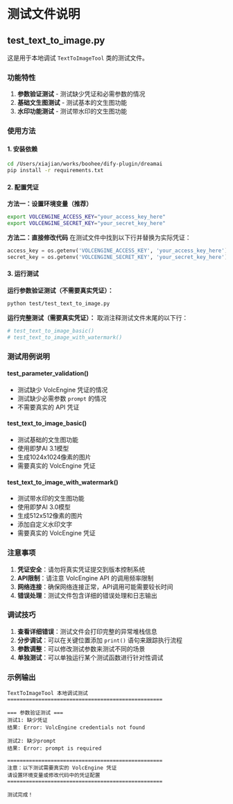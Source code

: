 # 测试文件说明

## test_text_to_image.py

这是用于本地调试 `TextToImageTool` 类的测试文件。

### 功能特性

1. **参数验证测试** - 测试缺少凭证和必需参数的情况
2. **基础文生图测试** - 测试基本的文生图功能
3. **水印功能测试** - 测试带水印的文生图功能

### 使用方法

#### 1. 安装依赖
```bash
cd /Users/xiajian/works/boohee/dify-plugin/dreamai
pip install -r requirements.txt
```

#### 2. 配置凭证

**方法一：设置环境变量（推荐）**
```bash
export VOLCENGINE_ACCESS_KEY="your_access_key_here"
export VOLCENGINE_SECRET_KEY="your_secret_key_here"
```

**方法二：直接修改代码**
在测试文件中找到以下行并替换为实际凭证：
```python
access_key = os.getenv('VOLCENGINE_ACCESS_KEY', 'your_access_key_here')
secret_key = os.getenv('VOLCENGINE_SECRET_KEY', 'your_secret_key_here')
```

#### 3. 运行测试

**运行参数验证测试（不需要真实凭证）：**
```bash
python test/test_text_to_image.py
```

**运行完整测试（需要真实凭证）：**
取消注释测试文件末尾的以下行：
```python
# test_text_to_image_basic()
# test_text_to_image_with_watermark()
```

### 测试用例说明

#### test_parameter_validation()
- 测试缺少 VolcEngine 凭证的情况
- 测试缺少必需参数 `prompt` 的情况
- 不需要真实的 API 凭证

#### test_text_to_image_basic()
- 测试基础的文生图功能
- 使用即梦AI 3.1模型
- 生成1024x1024像素的图片
- 需要真实的 VolcEngine 凭证

#### test_text_to_image_with_watermark()
- 测试带水印的文生图功能
- 使用即梦AI 3.0模型
- 生成512x512像素的图片
- 添加自定义水印文字
- 需要真实的 VolcEngine 凭证

### 注意事项

1. **凭证安全**：请勿将真实凭证提交到版本控制系统
2. **API限制**：请注意 VolcEngine API 的调用频率限制
3. **网络连接**：确保网络连接正常，API调用可能需要较长时间
4. **错误处理**：测试文件包含详细的错误处理和日志输出

### 调试技巧

1. **查看详细错误**：测试文件会打印完整的异常堆栈信息
2. **分步调试**：可以在关键位置添加 `print()` 语句来跟踪执行流程
3. **参数调整**：可以修改测试参数来测试不同的场景
4. **单独测试**：可以单独运行某个测试函数进行针对性调试

### 示例输出

```
TextToImageTool 本地调试测试
==================================================

=== 参数验证测试 ===
测试1: 缺少凭证
结果: Error: VolcEngine credentials not found

测试2: 缺少prompt
结果: Error: prompt is required

==================================================
注意：以下测试需要真实的 VolcEngine 凭证
请设置环境变量或修改代码中的凭证配置
==================================================

测试完成！
```